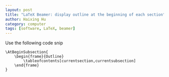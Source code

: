 ```yaml
---
layout: post
title: "LaTeX Beamer: display outline at the beginning of each section"
author: Haixing Hu
category: computer
tags: [software, LaTeX, beamer]
---
```


Use the following code snip

    \AtBeginSubsection{
        \begin{frame}{Outline}
            \tableofcontents[currentsection,currentsubsection]
        \end{frame}
    }

<!--more-->